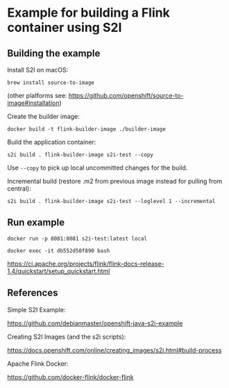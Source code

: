# Example for building a Flink container using S2I

## Building the example

Install S2I on macOS:

`brew install source-to-image`

(other platforms see: https://github.com/openshift/source-to-image#installation)

Create the builder image:

`docker build -t flink-builder-image ./builder-image`

Build the application container:

`s2i build . flink-builder-image s2i-test --copy`

Use `--copy` to pick up local uncommitted changes for the build.

Incremental build (restore .m2 from previous image instead for pulling from central):

`s2i build . flink-builder-image s2i-test --loglevel 1 --incremental`

## Run example

`docker run -p 8081:8081 s2i-test:latest local`

`docker exec -it db552d50f890 bash`

https://ci.apache.org/projects/flink/flink-docs-release-1.4/quickstart/setup_quickstart.html

## References

Simple S2I Example:

https://github.com/debianmaster/openshift-java-s2i-example

Creating S2I Images (and the s2i scripts):

https://docs.openshift.com/online/creating_images/s2i.html#build-process

Apache Flink Docker:

https://github.com/docker-flink/docker-flink
